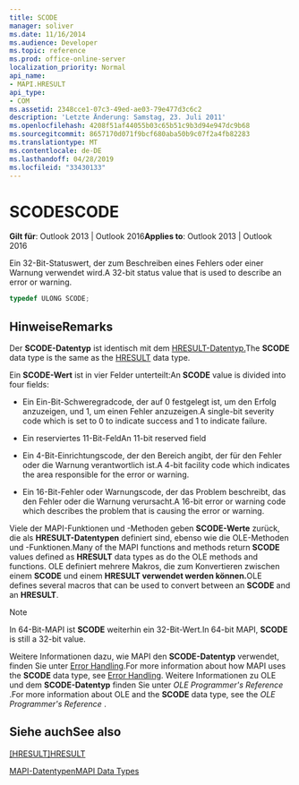 ```yaml
---
title: SCODE
manager: soliver
ms.date: 11/16/2014
ms.audience: Developer
ms.topic: reference
ms.prod: office-online-server
localization_priority: Normal
api_name:
- MAPI.HRESULT
api_type:
- COM
ms.assetid: 2348cce1-07c3-49ed-ae03-79e477d3c6c2
description: 'Letzte Änderung: Samstag, 23. Juli 2011'
ms.openlocfilehash: 4208f51af44055b03c65b51c9b3d94e947dc9b68
ms.sourcegitcommit: 8657170d071f9bcf680aba50b9c07f2a4fb82283
ms.translationtype: MT
ms.contentlocale: de-DE
ms.lasthandoff: 04/28/2019
ms.locfileid: "33430133"
---
```

# <a name="scode"></a><span data-ttu-id="45cf8-103">SCODE</span><span class="sxs-lookup"><span data-stu-id="45cf8-103">SCODE</span></span>

<span data-ttu-id="45cf8-104">**Gilt für**: Outlook 2013 | Outlook 2016</span><span class="sxs-lookup"><span data-stu-id="45cf8-104">**Applies to**: Outlook 2013 | Outlook 2016</span></span> 
  
<span data-ttu-id="45cf8-105">Ein 32-Bit-Statuswert, der zum Beschreiben eines Fehlers oder einer Warnung verwendet wird.</span><span class="sxs-lookup"><span data-stu-id="45cf8-105">A 32-bit status value that is used to describe an error or warning.</span></span> 
  
```cpp
typedef ULONG SCODE;

```

## <a name="remarks"></a><span data-ttu-id="45cf8-106">Hinweise</span><span class="sxs-lookup"><span data-stu-id="45cf8-106">Remarks</span></span>

<span data-ttu-id="45cf8-107">Der **SCODE-Datentyp** ist identisch mit dem [HRESULT-Datentyp.](hresult.md)</span><span class="sxs-lookup"><span data-stu-id="45cf8-107">The **SCODE** data type is the same as the [HRESULT](hresult.md) data type.</span></span> 
  
<span data-ttu-id="45cf8-108">Ein **SCODE-Wert** ist in vier Felder unterteilt:</span><span class="sxs-lookup"><span data-stu-id="45cf8-108">An **SCODE** value is divided into four fields:</span></span> 
  
- <span data-ttu-id="45cf8-109">Ein Ein-Bit-Schweregradcode, der auf 0 festgelegt ist, um den Erfolg anzuzeigen, und 1, um einen Fehler anzuzeigen.</span><span class="sxs-lookup"><span data-stu-id="45cf8-109">A single-bit severity code which is set to 0 to indicate success and 1 to indicate failure.</span></span>
    
- <span data-ttu-id="45cf8-110">Ein reserviertes 11-Bit-Feld</span><span class="sxs-lookup"><span data-stu-id="45cf8-110">An 11-bit reserved field</span></span>
    
- <span data-ttu-id="45cf8-111">Ein 4-Bit-Einrichtungscode, der den Bereich angibt, der für den Fehler oder die Warnung verantwortlich ist.</span><span class="sxs-lookup"><span data-stu-id="45cf8-111">A 4-bit facility code which indicates the area responsible for the error or warning.</span></span>
    
- <span data-ttu-id="45cf8-112">Ein 16-Bit-Fehler oder Warnungscode, der das Problem beschreibt, das den Fehler oder die Warnung verursacht.</span><span class="sxs-lookup"><span data-stu-id="45cf8-112">A 16-bit error or warning code which describes the problem that is causing the error or warning.</span></span>
    
<span data-ttu-id="45cf8-113">Viele der MAPI-Funktionen und -Methoden geben **SCODE-Werte** zurück, die als **HRESULT-Datentypen** definiert sind, ebenso wie die OLE-Methoden und -Funktionen.</span><span class="sxs-lookup"><span data-stu-id="45cf8-113">Many of the MAPI functions and methods return **SCODE** values defined as **HRESULT** data types as do the OLE methods and functions.</span></span> <span data-ttu-id="45cf8-114">OLE definiert mehrere Makros, die zum Konvertieren zwischen einem **SCODE** und einem **HRESULT verwendet werden können.**</span><span class="sxs-lookup"><span data-stu-id="45cf8-114">OLE defines several macros that can be used to convert between an **SCODE** and an **HRESULT**.</span></span>
  
> [!NOTE]
> <span data-ttu-id="45cf8-115">In 64-Bit-MAPI ist **SCODE** weiterhin ein 32-Bit-Wert.</span><span class="sxs-lookup"><span data-stu-id="45cf8-115">In 64-bit MAPI, **SCODE** is still a 32-bit value.</span></span> 
  
<span data-ttu-id="45cf8-116">Weitere Informationen dazu, wie MAPI den **SCODE-Datentyp** verwendet, finden Sie unter [Error Handling](error-handling-in-mapi.md).</span><span class="sxs-lookup"><span data-stu-id="45cf8-116">For more information about how MAPI uses the **SCODE** data type, see [Error Handling](error-handling-in-mapi.md).</span></span> <span data-ttu-id="45cf8-117">Weitere Informationen zu OLE und dem **SCODE-Datentyp** finden Sie unter  *OLE Programmer's Reference*  .</span><span class="sxs-lookup"><span data-stu-id="45cf8-117">For more information about OLE and the **SCODE** data type, see the  *OLE Programmer's Reference*  .</span></span> 
  
## <a name="see-also"></a><span data-ttu-id="45cf8-118">Siehe auch</span><span class="sxs-lookup"><span data-stu-id="45cf8-118">See also</span></span>



<span data-ttu-id="45cf8-119">[[HRESULT]](hresult.md)</span><span class="sxs-lookup"><span data-stu-id="45cf8-119">[HRESULT](hresult.md)</span></span>


[<span data-ttu-id="45cf8-120">MAPI-Datentypen</span><span class="sxs-lookup"><span data-stu-id="45cf8-120">MAPI Data Types</span></span>](mapi-data-types.md)

